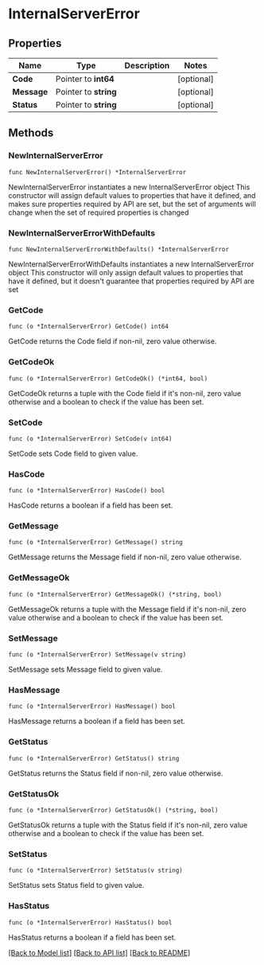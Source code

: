 # InternalServerError

## Properties

Name | Type | Description | Notes
------------ | ------------- | ------------- | -------------
**Code** | Pointer to **int64** |  | [optional] 
**Message** | Pointer to **string** |  | [optional] 
**Status** | Pointer to **string** |  | [optional] 

## Methods

### NewInternalServerError

`func NewInternalServerError() *InternalServerError`

NewInternalServerError instantiates a new InternalServerError object
This constructor will assign default values to properties that have it defined,
and makes sure properties required by API are set, but the set of arguments
will change when the set of required properties is changed

### NewInternalServerErrorWithDefaults

`func NewInternalServerErrorWithDefaults() *InternalServerError`

NewInternalServerErrorWithDefaults instantiates a new InternalServerError object
This constructor will only assign default values to properties that have it defined,
but it doesn't guarantee that properties required by API are set

### GetCode

`func (o *InternalServerError) GetCode() int64`

GetCode returns the Code field if non-nil, zero value otherwise.

### GetCodeOk

`func (o *InternalServerError) GetCodeOk() (*int64, bool)`

GetCodeOk returns a tuple with the Code field if it's non-nil, zero value otherwise
and a boolean to check if the value has been set.

### SetCode

`func (o *InternalServerError) SetCode(v int64)`

SetCode sets Code field to given value.

### HasCode

`func (o *InternalServerError) HasCode() bool`

HasCode returns a boolean if a field has been set.

### GetMessage

`func (o *InternalServerError) GetMessage() string`

GetMessage returns the Message field if non-nil, zero value otherwise.

### GetMessageOk

`func (o *InternalServerError) GetMessageOk() (*string, bool)`

GetMessageOk returns a tuple with the Message field if it's non-nil, zero value otherwise
and a boolean to check if the value has been set.

### SetMessage

`func (o *InternalServerError) SetMessage(v string)`

SetMessage sets Message field to given value.

### HasMessage

`func (o *InternalServerError) HasMessage() bool`

HasMessage returns a boolean if a field has been set.

### GetStatus

`func (o *InternalServerError) GetStatus() string`

GetStatus returns the Status field if non-nil, zero value otherwise.

### GetStatusOk

`func (o *InternalServerError) GetStatusOk() (*string, bool)`

GetStatusOk returns a tuple with the Status field if it's non-nil, zero value otherwise
and a boolean to check if the value has been set.

### SetStatus

`func (o *InternalServerError) SetStatus(v string)`

SetStatus sets Status field to given value.

### HasStatus

`func (o *InternalServerError) HasStatus() bool`

HasStatus returns a boolean if a field has been set.


[[Back to Model list]](../README.md#documentation-for-models) [[Back to API list]](../README.md#documentation-for-api-endpoints) [[Back to README]](../README.md)


